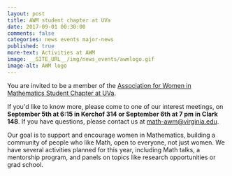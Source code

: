 ```yaml
---
layout: post
title: AWM student chapter at UVa
date: 2017-09-01 00:30:00
comments: false
categories: news events major-news
published: true
more-text: Activities at AWM
image: __SITE_URL__/img/news_events/awmlogo.gif
image-alt: AWM logo
---
```


You are invited to be a member of the [Association for Women in Mathematics Student Chapter at UVa]({{site.url}}/awm/).

If you'd like to know more, please come to one of our interest meetings, on **September 5th at 6:15 in Kerchof 314 or September 6th at 7 pm in Clark 148**. If you have questions, please contact us at [math-awm@virginia.edu](mailto:math-awm@virginia.edu).

<!--more-->

Our goal is to support and encourage women in Mathematics, building a community of people who like Math, open to everyone, not just women. We have several activities planned for this year, including Math talks, a mentorship program, and panels on topics like research opportunities or grad school.
